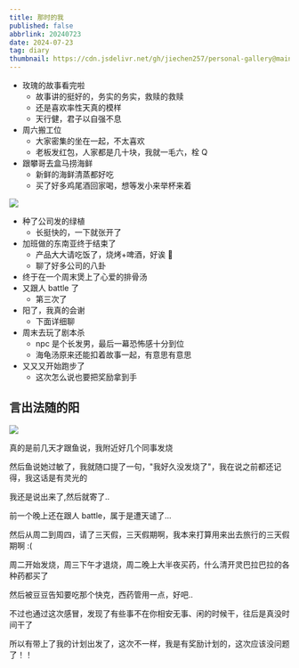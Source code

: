```yaml
---
title: 那时的我
published: false
abbrlink: 20240723
date: 2024-07-23
tag: diary
thumbnail: https://cdn.jsdelivr.net/gh/jiechen257/personal-gallery@main/img/202407242043141.png
---
```


- 玫瑰的故事看完啦
  - 故事讲的挺好的，务实的务实，救赎的救赎
  - 还是喜欢率性天真的模样
  - 天行健，君子以自强不息
- 周六搬工位
  - 大家密集的坐在一起，不太喜欢
  - 老板发红包，人家都是几十块，我就一毛六，栓 Q
- 跟攀哥去盒马捞海鲜
  - 新鲜的海鲜清蒸都好吃
  - 买了好多鸡尾酒回家喝，想等发小来举杯来着

![](https://cdn.jsdelivr.net/gh/jiechen257/personal-gallery@main/img/202407242045563.png)

- 种了公司发的绿植
  - 长挺快的，一下就张开了
- 加班做的东南亚终于结束了
  - 产品大大请吃饭了，烧烤+啤酒，好诶 🥳
  - 聊了好多公司的八卦
- 终于在一个周末煲上了心爱的排骨汤
- 又跟人 battle 了
  - 第三次了
- 阳了，我真的会谢
  - 下面详细聊
- 周末去玩了剧本杀
  - npc 是个长发男，最后一幕恐怖感十分到位
  - 海龟汤原来还能扣着故事一起，有意思有意思
- 又又又开始跑步了
  - 这次怎么说也要把奖励拿到手

## 言出法随的阳

![](https://cdn.jsdelivr.net/gh/jiechen257/personal-gallery@main/img/202407242042115.png)

真的是前几天才跟鱼说，我附近好几个同事发烧

然后鱼说她过敏了，我就随口提了一句，"我好久没发烧了"，我在说之前都还记得，我这话是有灵光的

我还是说出来了,然后就寄了..

前一个晚上还在跟人 battle，属于是遭天谴了...

然后从周二到周四，请了三天假，三天假期啊，我本来打算用来出去旅行的三天假期啊 :(

周二开始发烧，周三下午才退烧，周二晚上大半夜买药，什么清开灵巴拉巴拉的各种药都买了

然后被豆豆告知要吃那个快克，西药管用一点，好吧..

不过也通过这次感冒，发现了有些事不在你相安无事、闲的时候干，往后是真没时间干了

所以有带上了我的计划出发了，这次不一样，我是有奖励计划的，这次应该没问题了！！

